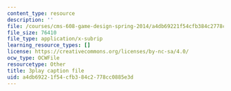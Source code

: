 ```yaml
---
content_type: resource
description: ''
file: /courses/cms-608-game-design-spring-2014/a4db69221f54cfb384c2778cc0885e3d_1506655.srt
file_size: 76410
file_type: application/x-subrip
learning_resource_types: []
license: https://creativecommons.org/licenses/by-nc-sa/4.0/
ocw_type: OCWFile
resourcetype: Other
title: 3play caption file
uid: a4db6922-1f54-cfb3-84c2-778cc0885e3d
---
```

